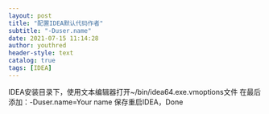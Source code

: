 ```yaml
---
layout: post
title: "配置IDEA默认代码作者"
subtitle: "-Duser.name"
date: 2021-07-15 11:14:28
author: youthred
header-style: text
catalog: true
tags: [IDEA]
---
```


IDEA安装目录下，使用文本编辑器打开~/bin/idea64.exe.vmoptions文件
在最后添加：-Duser.name=Your name
保存重启IDEA，Done

